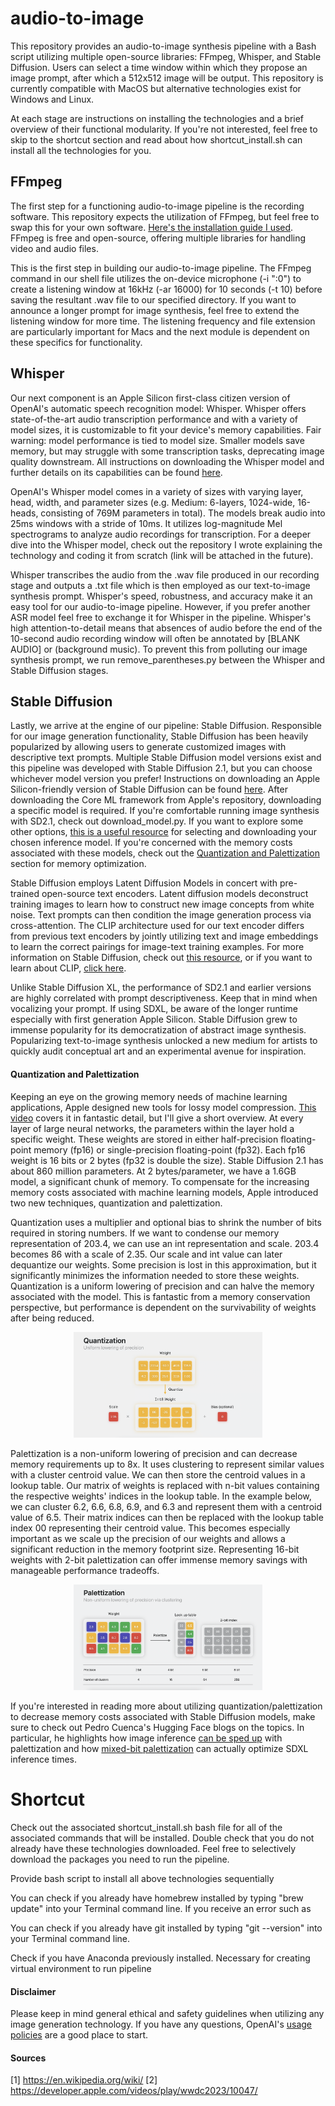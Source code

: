 # audio-to-image

This repository provides an audio-to-image synthesis pipeline with a Bash script utilizing multiple open-source libraries: FFmpeg, Whisper, and Stable Diffusion. Users can select a time window within which they propose an image prompt, after which a 512x512 image will be output. This repository is currently compatible with MacOS but alternative technologies exist for Windows and Linux.

At each stage are instructions on installing the technologies and a brief overview of their functional modularity. If you're not interested, feel free to skip to the shortcut section and read about how shortcut_install.sh can install all the technologies for you.

## FFmpeg

The first step for a functioning audio-to-image pipeline is the recording software. This repository expects the utilization of FFmpeg, but feel free to swap this for your own software. [Here's the installation guide I used](https://phoenixnap.com/kb/ffmpeg-mac). FFmpeg is free and open-source, offering multiple libraries for handling video and audio files.

This is the first step in building our audio-to-image pipeline. The FFmpeg command in our shell file utilizes the on-device microphone (-i ":0") to create a listening window at 16kHz (-ar 16000) for 10 seconds (-t 10) before saving the resultant .wav file to our specified directory. If you want to announce a longer prompt for image synthesis, feel free to extend the listening window for more time. The listening frequency and file extension are particularly important for Macs and the next module is dependent on these specifics for functionality.

## Whisper

Our next component is an Apple Silicon first-class citizen version of OpenAI's automatic speech recognition model: Whisper. Whisper offers state-of-the-art audio transcription performance and with a variety of model sizes, it is customizable to fit your device's memory capabilities. Fair warning: model performance is tied to model size. Smaller models save memory, but may struggle with some transcription tasks, deprecating image quality downstream. All instructions on downloading the Whisper model and further details on its capabilities can be found [here](https://github.com/ggerganov/whisper.cpp).

OpenAI's Whisper model comes in a variety of sizes with varying layer, head, width, and parameter sizes (e.g. Medium: 6-layers, 1024-wide, 16-heads, consisting of 769M parameters in total). The models break audio into 25ms windows with a stride of 10ms. It utilizes log-magnitude Mel spectrograms to analyze audio recordings for transcription. For a deeper dive into the Whisper model, check out the repository I wrote explaining the technology and coding it from scratch (link will be attached in the future).

Whisper transcribes the audio from the .wav file produced in our recording stage and outputs a .txt file which is then employed as our text-to-image synthesis prompt. Whisper's speed, robustness, and accuracy make it an easy tool for our audio-to-image pipeline. However, if you prefer another ASR model feel free to exchange it for Whisper in the pipeline. Whisper's high attention-to-detail means that absences of audio before the end of the 10-second audio recording window will often be annotated by [BLANK AUDIO] or (background music). To prevent this from polluting our image synthesis prompt, we run remove_parentheses.py between the Whisper and Stable Diffusion stages.

## Stable Diffusion

Lastly, we arrive at the engine of our pipeline: Stable Diffusion. Responsible for our image generation functionality, Stable Diffusion has been heavily popularized by allowing users to generate customized images with descriptive text prompts. Multiple Stable Diffusion model versions exist and this pipeline was developed with Stable Diffusion 2.1, but you can choose whichever model version you prefer! Instructions on downloading an Apple Silicon-friendly version of Stable Diffusion can be found [here](https://github.com/apple/ml-stable-diffusion). After downloading the Core ML framework from Apple's repository, downloading a specific model is required. If you're comfortable running image synthesis with SD2.1, check out download_model.py. If you want to explore some other options, [this is a useful resource](https://huggingface.co/blog/diffusers-coreml) for selecting and downloading your chosen inference model. If you're concerned with the memory costs associated with these models, check out the [Quantization and Palettization](#quantization-and-palettization) section for memory optimization.

Stable Diffusion employs Latent Diffusion Models in concert with pre-trained open-source text encoders. Latent diffusion models deconstruct training images to learn how to construct new image concepts from white noise. Text prompts can then condition the image generation process via cross-attention. The CLIP architecture used for our text encoder differs from previous text encoders by jointly utilizing text and image embeddings to learn the correct pairings for image-text training examples. For more information on Stable Diffusion, check out [this resource](https://github.com/ejohansson13/concepts_explained/tree/main/Stable%20Diffusion), or if you want to learn about CLIP, [click here](https://github.com/ejohansson13/concepts_explained/tree/main/CLIP).

Unlike Stable Diffusion XL, the performance of SD2.1 and earlier versions are highly correlated with prompt descriptiveness. Keep that in mind when vocalizing your prompt. If using SDXL, be aware of the longer runtime especially with first generation Apple Silicon. Stable Diffusion grew to immense popularity for its democratization of abstract image synthesis. Popularizing text-to-image synthesis unlocked a new medium for artists to quickly audit conceptual art and an experimental avenue for inspiration.

#### Quantization and Palettization

Keeping an eye on the growing memory needs of machine learning applications, Apple designed new tools for lossy model compression. [This video](https://developer.apple.com/videos/play/wwdc2023/10047/) covers it in fantastic detail, but I'll give a short overview. At every layer of large neural networks, the parameters within the layer hold a specific weight. These weights are stored in either half-precision floating-point memory (fp16) or single-precision floating-point (fp32). Each fp16 weight is 16 bits or 2 bytes (fp32 is double the size). Stable Diffusion 2.1 has about 860 million parameters. At 2 bytes/parameter, we have a 1.6GB model, a significant chunk of memory. To compensate for the increasing memory costs associated with machine learning models, Apple introduced two new techniques, quantization and palettization.

Quantization uses a multiplier and optional bias to shrink the number of bits required in storing numbers. If we want to condense our memory representation of 203.4, we can use an int representation and scale. 203.4 becomes 86 with a scale of 2.35. Our scale and int value can later dequantize our weights. Some precision is lost in this approximation, but it significantly minimizes the information needed to store these weights. Quantization is a uniform lowering of precision and can halve the memory associated with the model. This is fantastic from a memory conservation perspective, but performance is dependent on the survivability of weights after being reduced.
<p align="center" width="100%">
  <img src="quantization.png" alt="Screenshot demonstrating an example of Apple's coreML quantization method" width="60%"
</p>

Palettization is a non-uniform lowering of precision and can decrease memory requirements up to 8x. It uses clustering to represent similar values with a cluster centroid value. We can then store the centroid values in a lookup table. Our matrix of weights is replaced with n-bit values containing the respective weights' indices in the lookup table. In the example below, we can cluster 6.2, 6.6, 6.8, 6.9, and 6.3 and represent them with a centroid value of 6.5. Their matrix indices can then be replaced with the lookup table index 00 representing their centroid value. This becomes especially important as we scale up the precision of our weights and allows a significant reduction in the memory footprint size. Representing 16-bit weights with 2-bit palettization can offer immense memory savings with manageable performance tradeoffs.
<p align="center" width="100%">
  <img src="palettization.png" alt="Screenshot demonstrating an example of Apple's coreML palettization method" width="60%"
</p>

If you're interested in reading more about utilizing quantization/palettization to decrease memory costs associated with Stable Diffusion models, make sure to check out Pedro Cuenca's Hugging Face blogs on the topics. In particular, he highlights how image inference [can be sped up](https://huggingface.co/blog/fast-diffusers-coreml) with palettization and how [mixed-bit palettization](https://huggingface.co/blog/stable-diffusion-xl-coreml) can actually optimize SDXL inference times.

# Shortcut

Check out the associated shortcut_install.sh bash file for all of the associated commands that will be installed. Double check that you do not already have these technologies downloaded. Feel free to selectively download the packages you need to run the pipeline. 

Provide bash script to install all above technologies sequentially

You can check if you already have homebrew installed by typing "brew update" into your Terminal command line. If you receive an error such as 

You can check if you already have git installed by typing "git --version" into your Terminal command line.

Check if you have Anaconda previously installed. Necessary for creating virtual environment to run pipeline

#### Disclaimer

Please keep in mind general ethical and safety guidelines when utilizing any image generation technology. If you have any questions, OpenAI's [usage policies](https://openai.com/policies/usage-policies) are a good place to start. 


#### Sources
[1] https://en.wikipedia.org/wiki/
[2] https://developer.apple.com/videos/play/wwdc2023/10047/
